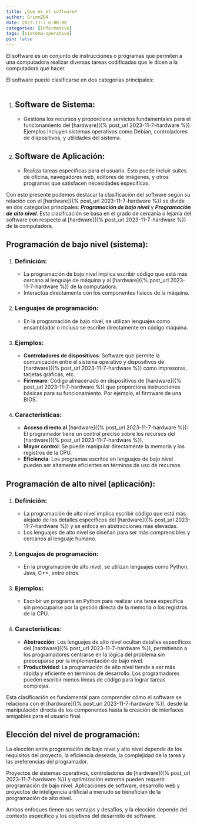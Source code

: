 ```yaml
---
title: ¿Que es el software?
author: GrimmZ04
date: 2023-11-7 6:00:00
categories: [Informativo]
tags: [sistema-operativo]
pin: false
---
```


El software es un conjunto de instrucciones o programas que permiten a una computadora realizar diversas tareas codificadas que le dicen a la computadora qué hacer.

El software puede clasificarse en dos categorías principales:<br><br>




1. ## Software de Sistema:
    - Gestiona los recursos y proporciona servicios fundamentales para el funcionamiento del [hardware]({% post_url 2023-11-7-hardware %}). Ejemplos incluyen sistemas operativos como Debian, controladores de dispositivos, y utilidades del sistema.
2. ## Software de Aplicación:
    - Realiza tareas específicas para el usuario. Esto puede incluir suites de oficina, navegadores web, editores de imágenes, y otros programas que satisfacen necesidades específicas.

Con esto presente podemos destacar la clasificación del software según su relación con el [hardware]({% post_url 2023-11-7-hardware %}) se divide en dos categorías principales: ***Programación de bajo nivel*** y ***Programación de alto nivel***. Esta clasificación se basa en el grado de cercanía o lejanía del software con respecto al [hardware]({% post_url 2023-11-7-hardware %}) de la computadora.

## **Programación de bajo nivel** (sistema):

1. ### **Definición**:
    - La programación de bajo nivel implica escribir código que está más cercano al lenguaje de máquina y al [hardware]({% post_url 2023-11-7-hardware %}) de la computadora.
    - Interactúa directamente con los componentes físicos de la máquina.
2. ### **Lenguajes de programación**:
    - En la programación de bajo nivel, se utilizan lenguajes como ensamblador o incluso se escribe directamente en código máquina.
2. ### **Ejemplos**:
    - **Controladores de dispositivos**: Software que permite la comunicación entre el sistema operativo y dispositivos de [hardware]({% post_url 2023-11-7-hardware %}) como impresoras, tarjetas gráficas, etc.
    - **Firmware**: Código almacenado en dispositivos de [hardware]({% post_url 2023-11-7-hardware %}) que proporciona instrucciones básicas para su funcionamiento. Por ejemplo, el firmware de una BIOS.
3. ### **Características**:
    - **Acceso directo al** [hardware]({% post_url 2023-11-7-hardware %}): El programador tiene un control preciso sobre los recursos del [hardware]({% post_url 2023-11-7-hardware %}).
    - **Mayor control**: Se puede manipular directamente la memoria y los registros de la CPU.
    - **Eficiencia**: Los programas escritos en lenguajes de bajo nivel pueden ser altamente eficientes en términos de uso de recursos.

## **Programación de alto nivel** (aplicación):

1. ### **Definición**:
    - La programación de alto nivel implica escribir código que está más alejado de los detalles específicos del [hardware]({% post_url 2023-11-7-hardware %}) y se enfoca en abstracciones más elevadas.
    - Los lenguajes de alto nivel se diseñan para ser más comprensibles y cercanos al lenguaje humano.
2. ### **Lenguajes de programación**:
    - En la programación de alto nivel, se utilizan lenguajes como Python, Java, C++, entre otros.
2. ### **Ejemplos**:
    - Escribir un programa en Python para realizar una tarea específica sin preocuparse por la gestión directa de la memoria o los registros de la CPU.
2. ### **Características**:
    - **Abstracción**: Los lenguajes de alto nivel ocultan detalles específicos del [hardware]({% post_url 2023-11-7-hardware %}), permitiendo a los programadores centrarse en la lógica del problema sin preocuparse por la implementación de bajo nivel.
    - **Productividad**: La programación de alto nivel tiende a ser más rápida y eficiente en términos de desarrollo. Los programadores pueden escribir menos líneas de código para lograr tareas complejas.

Esta clasificación es fundamental para comprender cómo el software se relaciona con el [hardware]({% post_url 2023-11-7-hardware %}), desde la manipulación directa de los componentes hasta la creación de interfaces amigables para el usuario final.

## Elección del nivel de programación:

La elección entre programación de bajo nivel y alto nivel depende de los requisitos del proyecto, la eficiencia deseada, la complejidad de la tarea y las preferencias del programador.

Proyectos de sistemas operativos, controladores de [hardware]({% post_url 2023-11-7-hardware %}) y optimización extrema pueden requerir programación de bajo nivel.
Aplicaciones de software, desarrollo web y proyectos de inteligencia artificial a menudo se benefician de la programación de alto nivel.

Ambos enfoques tienen sus ventajas y desafíos, y la elección depende del contexto específico y los objetivos del desarrollo de software.